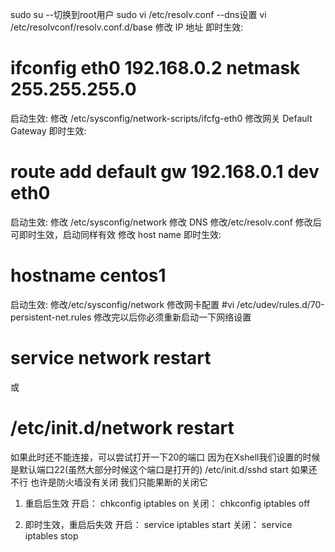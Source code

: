 sudo su --切换到root用户
sudo vi /etc/resolv.conf --dns设置
vi /etc/resolvconf/resolv.conf.d/base 
修改 IP 地址
即时生效:
# ifconfig eth0 192.168.0.2 netmask 255.255.255.0
启动生效:
修改 /etc/sysconfig/network-scripts/ifcfg-eth0
修改网关 Default Gateway
即时生效:
# route add default gw 192.168.0.1 dev eth0
启动生效:
修改 /etc/sysconfig/network
修改 DNS
修改/etc/resolv.conf
修改后可即时生效，启动同样有效
修改 host name
即时生效:
# hostname centos1
启动生效:
修改/etc/sysconfig/network
修改网卡配置
#vi /etc/udev/rules.d/70-persistent-net.rules
修改完以后你必须重新启动一下网络设置
# service network restart
或
# /etc/init.d/network restart
如果此时还不能连接，可以尝试打开一下20的端口 因为在Xshell我们设置的时候是默认端口22(虽然大部分时候这个端口是打开的)
/etc/init.d/sshd start
如果还不行 也许是防火墙没有关闭 我们只能果断的关闭它 
1) 重启后生效 
开启： chkconfig iptables on 
关闭： chkconfig iptables off 

2) 即时生效，重启后失效 
开启： service iptables start 
关闭： service iptables stop